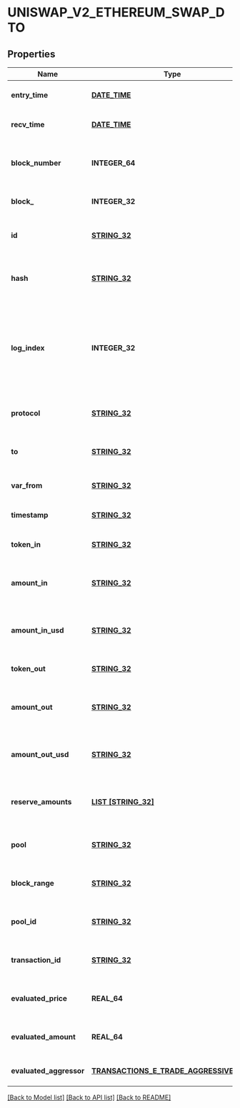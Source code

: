 # UNISWAP_V2_ETHEREUM_SWAP_DTO

## Properties
Name | Type | Description | Notes
------------ | ------------- | ------------- | -------------
**entry_time** | [**DATE_TIME**](DATE_TIME.md) |  | [optional] [default to null]
**recv_time** | [**DATE_TIME**](DATE_TIME.md) |  | [optional] [default to null]
**block_number** | **INTEGER_64** | Number of block in which entity was recorded. | [optional] [default to null]
**block_** | **INTEGER_32** |  | [optional] [default to null]
**id** | [**STRING_32**](STRING_32.md) | swap-(Transaction hash)-(Log index) | [optional] [default to null]
**hash** | [**STRING_32**](STRING_32.md) | Transaction hash of the transaction that emitted this event | [optional] [default to null]
**log_index** | **INTEGER_32** | Event log index. For transactions that don&#39;t emit event, create arbitrary index starting from 0 | [optional] [default to null]
**protocol** | [**STRING_32**](STRING_32.md) | The protocol this transaction belongs to | [optional] [default to null]
**to** | [**STRING_32**](STRING_32.md) | Address that received the tokens | [optional] [default to null]
**var_from** | [**STRING_32**](STRING_32.md) | Address that sent the tokens | [optional] [default to null]
**timestamp** | [**STRING_32**](STRING_32.md) | Timestamp of this event | [optional] [default to null]
**token_in** | [**STRING_32**](STRING_32.md) | Token deposited into pool | [optional] [default to null]
**amount_in** | [**STRING_32**](STRING_32.md) | Amount of token deposited into pool in native units | [optional] [default to null]
**amount_in_usd** | [**STRING_32**](STRING_32.md) | Amount of token deposited into pool in USD | [optional] [default to null]
**token_out** | [**STRING_32**](STRING_32.md) | Token withdrawn from pool | [optional] [default to null]
**amount_out** | [**STRING_32**](STRING_32.md) | Amount of token withdrawn from pool in native units | [optional] [default to null]
**amount_out_usd** | [**STRING_32**](STRING_32.md) | Amount of token withdrawn from pool in USD | [optional] [default to null]
**reserve_amounts** | [**LIST [STRING_32]**](STRING_32.md) | Amount of input tokens in the liquidity pool | [optional] [default to null]
**pool** | [**STRING_32**](STRING_32.md) | The pool involving this transaction | [optional] [default to null]
**block_range** | [**STRING_32**](STRING_32.md) |  | [optional] [readonly] [default to null]
**pool_id** | [**STRING_32**](STRING_32.md) |  | [optional] [readonly] [default to null]
**transaction_id** | [**STRING_32**](STRING_32.md) |  | [optional] [readonly] [default to null]
**evaluated_price** | **REAL_64** |  | [optional] [readonly] [default to null]
**evaluated_amount** | **REAL_64** |  | [optional] [readonly] [default to null]
**evaluated_aggressor** | [**TRANSACTIONS_E_TRADE_AGGRESSIVE_SIDE**](Transactions.ETradeAggressiveSide.md) |  | [optional] [default to null]

[[Back to Model list]](../README.md#documentation-for-models) [[Back to API list]](../README.md#documentation-for-api-endpoints) [[Back to README]](../README.md)


